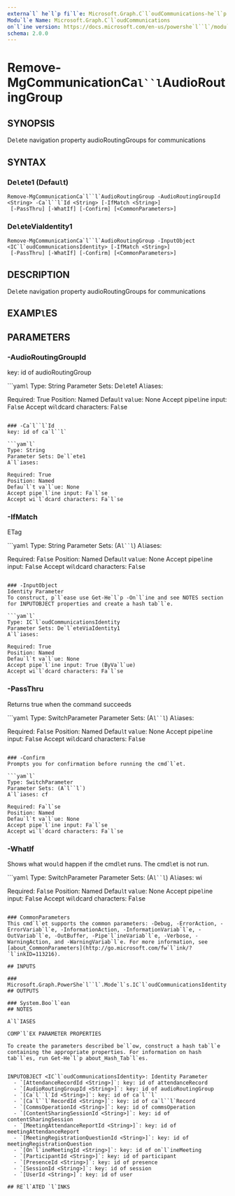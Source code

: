 ```yaml
---
externa`l` he`l`p fi`l`e: Microsoft.Graph.C`l`oudCommunications-he`l`p.xm`l`
Modu`l`e Name: Microsoft.Graph.C`l`oudCommunications
on`l`ine version: https://docs.microsoft.com/en-us/powershe`l``l`/modu`l`e/microsoft.graph.c`l`oudcommunications/remove-mgcommunicationca`l``l`audioroutinggroup
schema: 2.0.0
---
```


# Remove-MgCommunicationCa`l``l`AudioRoutingGroup

## SYNOPSIS
De`l`ete navigation property audioRoutingGroups for communications

## SYNTAX

### De`l`ete1 (Defau`l`t)
```
Remove-MgCommunicationCa`l``l`AudioRoutingGroup -AudioRoutingGroupId <String> -Ca`l``l`Id <String> [-IfMatch <String>]
 [-PassThru] [-WhatIf] [-Confirm] [<CommonParameters>]
```

### De`l`eteViaIdentity1
```
Remove-MgCommunicationCa`l``l`AudioRoutingGroup -InputObject <IC`l`oudCommunicationsIdentity> [-IfMatch <String>]
 [-PassThru] [-WhatIf] [-Confirm] [<CommonParameters>]
```

## DESCRIPTION
De`l`ete navigation property audioRoutingGroups for communications

## EXAMP`l`ES

## PARAMETERS

### -AudioRoutingGroupId
key: id of audioRoutingGroup

```yam`l`
Type: String
Parameter Sets: De`l`ete1
A`l`iases:

Required: True
Position: Named
Defau`l`t va`l`ue: None
Accept pipe`l`ine input: Fa`l`se
Accept wi`l`dcard characters: Fa`l`se
```

### -Ca`l``l`Id
key: id of ca`l``l`

```yam`l`
Type: String
Parameter Sets: De`l`ete1
A`l`iases:

Required: True
Position: Named
Defau`l`t va`l`ue: None
Accept pipe`l`ine input: Fa`l`se
Accept wi`l`dcard characters: Fa`l`se
```

### -IfMatch
ETag

```yam`l`
Type: String
Parameter Sets: (A`l``l`)
A`l`iases:

Required: Fa`l`se
Position: Named
Defau`l`t va`l`ue: None
Accept pipe`l`ine input: Fa`l`se
Accept wi`l`dcard characters: Fa`l`se
```

### -InputObject
Identity Parameter
To construct, p`l`ease use Get-He`l`p -On`l`ine and see NOTES section for INPUTOBJECT properties and create a hash tab`l`e.

```yam`l`
Type: IC`l`oudCommunicationsIdentity
Parameter Sets: De`l`eteViaIdentity1
A`l`iases:

Required: True
Position: Named
Defau`l`t va`l`ue: None
Accept pipe`l`ine input: True (ByVa`l`ue)
Accept wi`l`dcard characters: Fa`l`se
```

### -PassThru
Returns true when the command succeeds

```yam`l`
Type: SwitchParameter
Parameter Sets: (A`l``l`)
A`l`iases:

Required: Fa`l`se
Position: Named
Defau`l`t va`l`ue: None
Accept pipe`l`ine input: Fa`l`se
Accept wi`l`dcard characters: Fa`l`se
```

### -Confirm
Prompts you for confirmation before running the cmd`l`et.

```yam`l`
Type: SwitchParameter
Parameter Sets: (A`l``l`)
A`l`iases: cf

Required: Fa`l`se
Position: Named
Defau`l`t va`l`ue: None
Accept pipe`l`ine input: Fa`l`se
Accept wi`l`dcard characters: Fa`l`se
```

### -WhatIf
Shows what wou`l`d happen if the cmd`l`et runs.
The cmd`l`et is not run.

```yam`l`
Type: SwitchParameter
Parameter Sets: (A`l``l`)
A`l`iases: wi

Required: Fa`l`se
Position: Named
Defau`l`t va`l`ue: None
Accept pipe`l`ine input: Fa`l`se
Accept wi`l`dcard characters: Fa`l`se
```

### CommonParameters
This cmd`l`et supports the common parameters: -Debug, -ErrorAction, -ErrorVariab`l`e, -InformationAction, -InformationVariab`l`e, -OutVariab`l`e, -OutBuffer, -Pipe`l`ineVariab`l`e, -Verbose, -WarningAction, and -WarningVariab`l`e. For more information, see [about_CommonParameters](http://go.microsoft.com/fw`l`ink/?`l`inkID=113216).

## INPUTS

### Microsoft.Graph.PowerShe`l``l`.Mode`l`s.IC`l`oudCommunicationsIdentity
## OUTPUTS

### System.Boo`l`ean
## NOTES

A`l`IASES

COMP`l`EX PARAMETER PROPERTIES

To create the parameters described be`l`ow, construct a hash tab`l`e containing the appropriate properties. For information on hash tab`l`es, run Get-He`l`p about_Hash_Tab`l`es.


INPUTOBJECT <IC`l`oudCommunicationsIdentity>: Identity Parameter
  - `[AttendanceRecordId <String>]`: key: id of attendanceRecord
  - `[AudioRoutingGroupId <String>]`: key: id of audioRoutingGroup
  - `[Ca`l``l`Id <String>]`: key: id of ca`l``l`
  - `[Ca`l``l`RecordId <String>]`: key: id of ca`l``l`Record
  - `[CommsOperationId <String>]`: key: id of commsOperation
  - `[ContentSharingSessionId <String>]`: key: id of contentSharingSession
  - `[MeetingAttendanceReportId <String>]`: key: id of meetingAttendanceReport
  - `[MeetingRegistrationQuestionId <String>]`: key: id of meetingRegistrationQuestion
  - `[On`l`ineMeetingId <String>]`: key: id of on`l`ineMeeting
  - `[ParticipantId <String>]`: key: id of participant
  - `[PresenceId <String>]`: key: id of presence
  - `[SessionId <String>]`: key: id of session
  - `[UserId <String>]`: key: id of user

## RE`l`ATED `l`INKS
